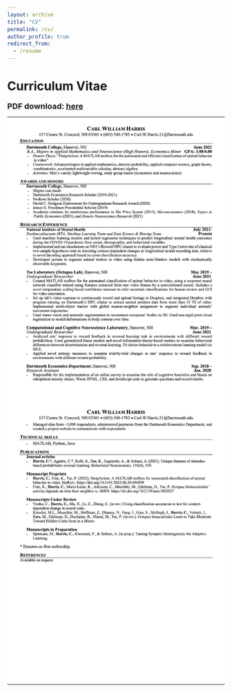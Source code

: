 ```yaml
---
layout: archive
title: "CV"
permalink: /cv/
author_profile: true
redirect_from:
  - /resume
---
```


<!--{% include base_path %}-->

# Curriculum Vitae

<font size="4"><b>PDF download: <a href="../files/cv.pdf">here</a></b></font> 


<table width="100%" >
<tr style="width:100%;">
<td style="padding:0px" width="100%">
<img src="../files/page_1.png" width="100%">
</td>
</tr>
<tr style="width:100%;">
<td style="padding:0px" width="100%">
<img src="../files/page_2.png" width="100%">
</td>
</tr>
</table>


